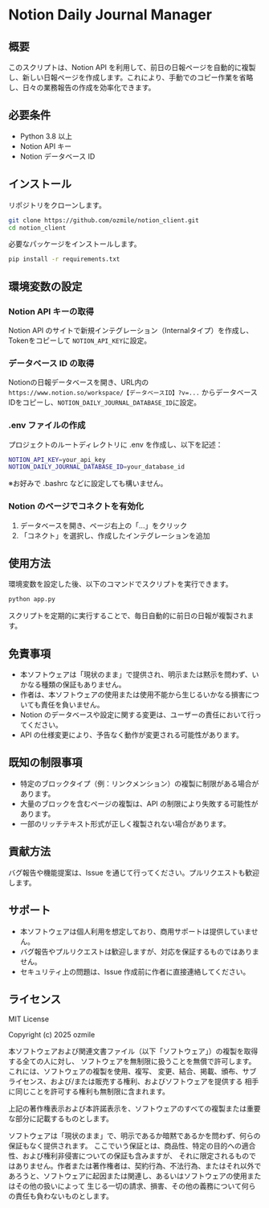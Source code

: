 # Notion Daily Journal Manager
## 概要
このスクリプトは、Notion API を利用して、前日の日報ページを自動的に複製し、新しい日報ページを作成します。これにより、手動でのコピー作業を省略し、日々の業務報告の作成を効率化できます。

## 必要条件
- Python 3.8 以上
- Notion API キー
- Notion データベース ID

## インストール
リポジトリをクローンします。

```.bash
git clone https://github.com/ozmile/notion_client.git
cd notion_client
```

必要なパッケージをインストールします。

```.bash
pip install -r requirements.txt
```

## 環境変数の設定
### Notion API キーの取得
Notion API のサイトで新規インテグレーション（Internalタイプ）を作成し、Tokenをコピーして `NOTION_API_KEY`に設定。

### データベース ID の取得
Notionの日報データベースを開き、URL内の`https://www.notion.so/workspace/【データベースID】?v=...` からデータベースIDをコピーし、`NOTION_DAILY_JOURNAL_DATABASE_ID`に設定。

### .env ファイルの作成
プロジェクトのルートディレクトリに .env を作成し、以下を記述：

```.bash
NOTION_API_KEY=your_api_key
NOTION_DAILY_JOURNAL_DATABASE_ID=your_database_id
```
※お好みで .bashrc などに設定しても構いません。

### Notion のページでコネクトを有効化
1. データベースを開き、ページ右上の「...」をクリック
2. 「コネクト」を選択し、作成したインテグレーションを追加

## 使用方法
環境変数を設定した後、以下のコマンドでスクリプトを実行できます。

```.bash
python app.py
```
スクリプトを定期的に実行することで、毎日自動的に前日の日報が複製されます。

## 免責事項
- 本ソフトウェアは「現状のまま」で提供され、明示または黙示を問わず、いかなる種類の保証もありません。
- 作者は、本ソフトウェアの使用または使用不能から生じるいかなる損害についても責任を負いません。
- Notion のデータベースや設定に関する変更は、ユーザーの責任において行ってください。
- API の仕様変更により、予告なく動作が変更される可能性があります。

## 既知の制限事項
- 特定のブロックタイプ（例：リンクメンション）の複製に制限がある場合があります。
- 大量のブロックを含むページの複製は、API の制限により失敗する可能性があります。
- 一部のリッチテキスト形式が正しく複製されない場合があります。

## 貢献方法
バグ報告や機能提案は、Issue を通じて行ってください。プルリクエストも歓迎します。

## サポート
- 本ソフトウェアは個人利用を想定しており、商用サポートは提供していません。
- バグ報告やプルリクエストは歓迎しますが、対応を保証するものではありません。
- セキュリティ上の問題は、Issue 作成前に作者に直接連絡してください。

## ライセンス

MIT License

Copyright (c) 2025 ozmile

本ソフトウェアおよび関連文書ファイル（以下「ソフトウェア」）の複製を取得する全ての人に対し、
ソフトウェアを無制限に扱うことを無償で許可します。これには、ソフトウェアの複製を使用、複写、
変更、結合、掲載、頒布、サブライセンス、および/または販売する権利、およびソフトウェアを提供する
相手に同じことを許可する権利も無制限に含まれます。

上記の著作権表示および本許諾表示を、ソフトウェアのすべての複製または重要な部分に記載するものとします。

ソフトウェアは「現状のまま」で、明示であるか暗黙であるかを問わず、何らの保証もなく提供されます。
ここでいう保証とは、商品性、特定の目的への適合性、および権利非侵害についての保証も含みますが、
それに限定されるものではありません。作者または著作権者は、契約行為、不法行為、またはそれ以外で
あろうと、ソフトウェアに起因または関連し、あるいはソフトウェアの使用またはその他の扱いによって
生じる一切の請求、損害、その他の義務について何らの責任も負わないものとします。
